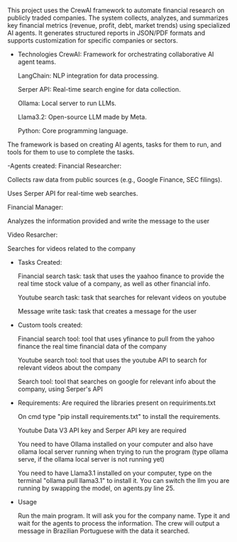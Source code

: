 This project uses the CrewAI framework to automate financial research on publicly traded companies. The system collects, analyzes, and summarizes key financial metrics (revenue, profit, debt, market trends) using specialized AI agents. It generates structured reports in JSON/PDF formats and supports customization for specific companies or sectors.

- Technologies
  CrewAI: Framework for orchestrating collaborative AI agent teams.
  
  LangChain: NLP integration for data processing.
  
  Serper API: Real-time search engine for data collection.
  
  Ollama: Local server to run LLMs.
  
  Llama3.2: Open-source LLM made by Meta.
  
  Python: Core programming language.

The framework is based on creating AI agents, tasks for them to run, and tools for them to use to complete the tasks. 

-Agents created: 
  Financial Researcher:

  Collects raw data from public sources (e.g., Google Finance, SEC filings).

  Uses Serper API for real-time web searches.

  Financial Manager:

  Analyzes the information provided and write the message to the user

  Video Resarcher:

  Searches for videos related to the company

- Tasks Created: 

  Financial search task: task that uses the yaahoo finance to provide the real time stock value of a company, as well as other financial info.

  Youtube search task: task that searches for relevant videos on youtube

  Message write task: task that creates a message for the user

- Custom tools created: 

  Financial search tool: tool that uses yfinance to pull from the yahoo finance the real time financial data of the company 

  Youtube search tool: tool that uses the youtube API to search for relevant videos about the company

  Search tool: tool that searches on google for relevant info about the company, using Serper's API

- Requirements:
  Are required the libraries present on requiriments.txt
  
  On cmd type "pip install requirements.txt" to install the requirements. 
  
  Youtube Data V3 API key and Serper API key are required
  
  You need to have Ollama installed on your computer and also have ollama local server running when trying to run the program (type ollama serve, if the ollama local server is not running yet)
  
  You need to have Llama3.1 installed on your computer, type on the terminal "ollama pull llama3.1" to install it. You can switch the llm you are running by swapping the model, on agents.py line 25. 

- Usage

  Run the main program. It will ask you for the company name. Type it and wait for the agents to process the information. The crew will output a message in Brazilian Portuguese with the data it searched. 
  

